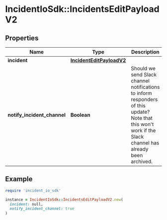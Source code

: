 # IncidentIoSdk::IncidentsEditPayloadV2

## Properties

| Name | Type | Description | Notes |
| ---- | ---- | ----------- | ----- |
| **incident** | [**IncidentEditPayloadV2**](IncidentEditPayloadV2.md) |  |  |
| **notify_incident_channel** | **Boolean** | Should we send Slack channel notifications to inform responders of this update? Note that this won&#39;t work if the Slack channel has already been archived. |  |

## Example

```ruby
require 'incident_io_sdk'

instance = IncidentIoSdk::IncidentsEditPayloadV2.new(
  incident: null,
  notify_incident_channel: true
)
```

